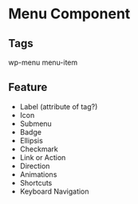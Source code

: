 # Menu Component

## Tags
wp-menu
menu-item

## Feature
- Label (attribute of tag?)
- Icon
- Submenu
- Badge
- Ellipsis
- Checkmark
- Link or Action
- Direction
- Animations
- Shortcuts
- Keyboard Navigation